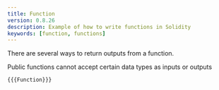 ```yaml
---
title: Function
version: 0.8.26
description: Example of how to write functions in Solidity
keywords: [function, functions]
---
```


There are several ways to return outputs from a function.

Public functions cannot accept certain data types as inputs or outputs

```solidity
{{{Function}}}
```
